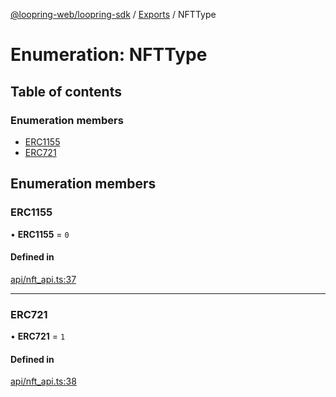 [@loopring-web/loopring-sdk](../README.md) / [Exports](../modules.md) / NFTType

# Enumeration: NFTType

## Table of contents

### Enumeration members

- [ERC1155](NFTType.md#erc1155)
- [ERC721](NFTType.md#erc721)

## Enumeration members

### ERC1155

• **ERC1155** = `0`

#### Defined in

[api/nft_api.ts:37](https://github.com/Loopring/loopring_sdk/blob/300ee65/src/api/nft_api.ts#L37)

___

### ERC721

• **ERC721** = `1`

#### Defined in

[api/nft_api.ts:38](https://github.com/Loopring/loopring_sdk/blob/300ee65/src/api/nft_api.ts#L38)
